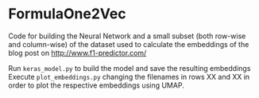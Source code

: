 # FormulaOne2Vec
Code for building the Neural Network and a small subset (both row-wise and column-wise) of the dataset used to calculate the embeddings of the blog post on http://www.f1-predictor.com/

Run `keras_model.py` to build the model and save the resulting embeddings
Execute `plot_embeddings.py` changing the filenames in rows XX and XX in order to plot the respective embeddings using UMAP.
